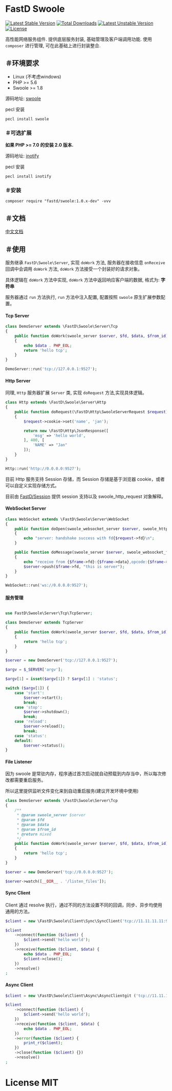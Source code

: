 # FastD Swoole

[![Latest Stable Version](https://poser.pugx.org/fastd/swoole/v/stable)](https://packagist.org/packages/fastd/swoole) [![Total Downloads](https://poser.pugx.org/fastd/swoole/downloads)](https://packagist.org/packages/fastd/swoole) [![Latest Unstable Version](https://poser.pugx.org/fastd/swoole/v/unstable)](https://packagist.org/packages/fastd/swoole) [![License](https://poser.pugx.org/fastd/swoole/license)](https://packagist.org/packages/fastd/swoole)

高性能网络服务组件. 提供底层服务封装, 基础管理及客户端调用功能. 使用 `composer` 进行管理, 可在此基础上进行封装整合.

## ＃环境要求

* Linux (不考虑windows)
* PHP >= 5.6
* Swoole >= 1.8 

源码地址: [swoole](https://github.com/swoole/swoole-src)

pecl 安装

```shell
pecl install swoole
```

### ＃可选扩展

**如果 PHP >= 7.0 的安装 2.0 版本.**

源码地址: [inotify](http://pecl.php.net/package/inotify)

pecl 安装

```shell
pecl install inotify
```

### ＃安装

```
composer require "fastd/swoole:1.0.x-dev" -vvv
```

## ＃文档

[中文文档](docs/readme.md)

## ＃使用

服务继承 `FastD\Swoole\Server`, 实现 `doWork` 方法, 服务器在接收信息 `onReceive` 回调中会调用 `doWork` 方法, `doWork` 方法接受一个封装好的请求对象。

具体逻辑在 `doWork` 方法中实现, `doWork` 方法中返回响应客户端的数据, 格式为: **字符串**

服务器通过 `run` 方法执行, `run` 方法中注入配置, 配置按照 `swoole` 原生扩展参数配置。

#### Tcp Server

```php
class DemoServer extends \FastD\Swoole\Server\Tcp
{
    public function doWork(swoole_server $server, $fd, $data, $from_id)
    {
        echo $data . PHP_EOL;
        return 'hello tcp';
    }
}

DemoServer::run('tcp://127.0.0.1:9527');
```

#### Http Server

同理, `Http` 服务器扩展 `Server` 类, 实现 `doRequest` 方法,实现具体逻辑。

```php
class Http extends \FastD\Swoole\Server\Http
{
    public function doRequest(\FastD\Http\SwooleServerRequest $request)
    {
        $request->cookie->set('name', 'jan');

        return new \FastD\Http\JsonResponse([
            'msg' => 'hello world',
        ], 400, [
            'NAME' => "Jan"
        ]);
    }
}

Http::run('http://0.0.0.0:9527');
```

目前 Http 服务支持 Session 存储，而 Session 存储是基于浏览器 cookie，或者可以自定义实现存储方式。

目前由 [FastD/Session](https://github.com/JanHuang/http) 提供 session 支持以及 swoole_http_request 对象解释。

#### WebSocket Server

```php
class WebSocket extends \FastD\Swoole\Server\WebSocket
{
    public function doOpen(swoole_websocket_server $server, swoole_http_request $request)
    {
        echo "server: handshake success with fd{$request->fd}\n";
    }

    public function doMessage(swoole_server $server, swoole_websocket_frame $frame)
    {
        echo "receive from {$frame->fd}:{$frame->data},opcode:{$frame->opcode},fin:{$frame->finish}\n";
        $server->push($frame->fd, "this is server");
    }
}

WebSocket::run('ws://0.0.0.0:9527');
```

#### 服务管理

```php

use FastD\Swoole\Server\Tcp\TcpServer;

class DemoServer extends TcpServer
{
    public function doWork(swoole_server $server, $fd, $data, $from_id)
    {
        return 'hello tcp';
    }
}

$server = new DemoServer('tcp://127.0.0.1:9527');

$argv = $_SERVER['argv'];

$argv[1] = isset($argv[1]) ? $argv[1] : 'status';

switch ($argv[1]) {
    case 'start':
        $server->start();
        break;
    case 'stop':
        $server->shutdown();
        break;
    case 'reload':
        $server->reload();
        break;
    case 'status':
    default:
        $server->status();
}
```

#### File Listener

因为 swoole 是常驻内存，程序通过首次启动就自动预载到内存当中，所以每次修改都需要重启服务。

所以这里提供监听文件变化来到自动重启服务(建议开发环境中使用)

```php
class DemoServer extends \FastD\Swoole\Server\Tcp
{
    /**
     * @param swoole_server $server
     * @param $fd
     * @param $data
     * @param $from_id
     * @return mixed
     */
    public function doWork(swoole_server $server, $fd, $data, $from_id)
    {
        return 'hello tcp';
    }
}

$server = new DemoServer('tcp://0.0.0.0:9527');

$server->watch([__DIR__ . '/listen_files']);
```

#### Sync Client

Client 通过 resolve 执行，通过不同的方法设置不同的回调，同步、异步均使用通用的方法。

```php
$client = new \FastD\Swoole\Client\Sync\SyncClient('tcp://11.11.11.11:9527');

$client
    ->connect(function ($client) {
        $client->send('hello world');
    })
    ->receive(function ($client, $data) {
        echo $data . PHP_EOL;
        $client->close();
    })
    ->resolve()
;
```

#### Async Client

```php
$client = new \FastD\Swoole\Client\Async\AsyncClientgit ('tcp://11.11.11.11:9527');

$client
    ->connect(function ($client) {
        $client->send('hello world');
    })
    ->receive(function ($client, $data) {
        echo $data . PHP_EOL;
    })
    ->error(function ($client) {
        print_r($client);
    })
    ->close(function ($client) {})
    ->resolve()
;
```

# License MIT

